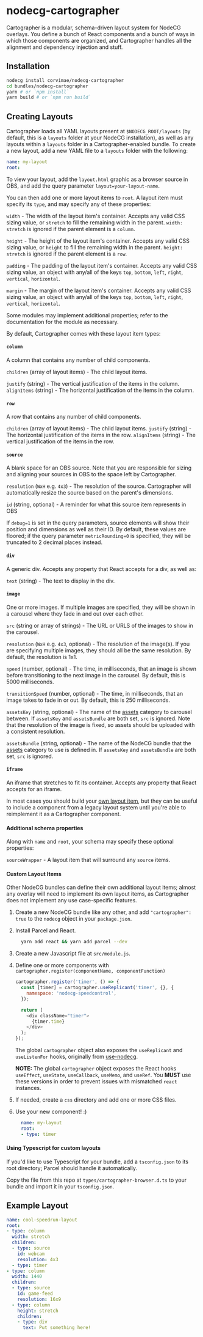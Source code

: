 # nodecg-cartographer

Cartographer is a modular, schema-driven layout system for NodeCG overlays. You define
a bunch of React components and a bunch of ways in which those components are organized,
and Cartographer handles all the alignment and dependency injection and stuff.

## Installation

```bash
nodecg install corvimae/nodecg-cartographer
cd bundles/nodecg-cartographer
yarn # or `npm install`
yarn build # or `npm run build`
```

## Creating Layouts

Cartographer loads all YAML layouts present at `$NODECG_ROOT/layouts` (by default, this is a `layouts` folder at your NodeCG installation), as well as any layouts within a `layouts` folder in a Cartographer-enabled bundle. To create a new layout, add a new YAML file to a `layouts` folder with the following:

```yaml
name: my-layout
root:
```

To view your layout, add the `layout.html` graphic as a browser source in OBS, and add the query parameter `layout=your-layout-name`.

You can then add one or more layout items to `root`. A layout item must specify its `type`, and may specify any of these properties:

`width` - The width of the layout item's container. Accepts any valid CSS sizing value, or `stretch` to fill the remaining width in the parent. `width: stretch` is ignored if the parent element is a `column`.

`height` - The height of the layout item's container. Accepts any valid CSS sizing value, or `height` to fill the remaining width in the parent. `height: stretch` is ignored if the parent element is a `row`.

`padding` - The padding of the layout item's container. Accepts any valid CSS sizing value, an object with any/all of the keys `top`, `bottom`, `left`, `right`, `vertical`, `horizontal`.

`margin` - The margin of the layout item's container. Accepts any valid CSS sizing value, an object with any/all of the keys `top`, `bottom`, `left`, `right`, `vertical`, `horizontal`.

Some modules may implement additional properties; refer to the documentation for the module as necessary.

By default, Cartographer comes with these layout item types:

#### `column`
A column that contains any number of child components.

`children` (array of layout items) - The child layout items.

`justify` (string) - The vertical justification of the items in the column.
`alignItems` (string) - The horizontal justification of the items in the column.

#### `row`
A row that contains any number of child components.

`children` (array of layout items) - The child layout items.
`justify` (string) - The horizontal justification of the items in the row.
`alignItems` (string) - The vertical justification of the items in the row.

#### `source`
A blank space for an OBS source. Note that you are responsible for sizing and aligning your sources in OBS to the space left by Cartographer.

`resolution` (`WxH` e.g. `4x3`) - The resolution of the source. Cartographer will automatically resize the source based on the parent's dimensions.

`id` (string, optional) - A reminder for what this source item represents in OBS

If `debug=1` is set in the query parameters, source elements will show their position and dimensions as well as their ID. By default, these values are floored; if the query parameter `metricRounding=0` is specified, they will be truncated to 2 decimal places instead.


#### `div`
A generic div. Accepts any property that React accepts for a div, as well as:

`text` (string) - The text to display in the div.

#### `image`
One or more images. If multiple images are specified, they will be shown in a carousel where they fade in and out over each other.

`src` (string or array of strings) - The URL or URLS of the images to show in the carousel.

`resolution` (`WxH` e.g. `4x3`, optional) - The resolution of the image(s). If you are specifying multiple images, they should all be the same resolution. By default, the resolution is 1x1.

`speed` (number, optional) - The time, in milliseconds, that an image is shown before transitioning to the next image in the carousel. By default, this is 5000 milliseconds.

`transitionSpeed` (number, optional) - The time, in milliseconds, that an image takes to fade in or out. By default, this is 250 milliseconds.

`assetsKey` (string, optional) - The name of the [assets](https://www.nodecg.dev/docs/assets/) category to carousel between. If `assetsKey` and `assetsBundle` are both set, `src` is ignored. Note that the resolution of the image is fixed, so assets should be uploaded with a consistent resolution.

`assetsBundle` (string, optional) - The name of the NodeCG bundle that the [assets](https://www.nodecg.dev/docs/assets/) category to use is defined in. If `assetsKey` and `assetsBundle` are both set, `src` is ignored.

#### `iframe`
An iframe that stretches to fit its container. Accepts any property that React accepts for an iframe.

In most cases you should build your [own layout item](#custom-layout-items), but they can be useful to include a component from a legacy layout system until you're able to reimplement it as a Cartographer component.

#### Additional schema properties

Along with `name` and `root`, your schema may specify these optional properties:

`sourceWrapper` - A layout item that will surround any `source` items.

#### Custom Layout Items
Other NodeCG bundles can define their own additional layout items; almost any overlay will need to implement its own layout items, as Cartographer does not implement any use case-specific features.

1. Create a new NodeCG bundle like any other, and add `"cartographer": true` to the `nodecg` object in your `package.json`.
1. Install Parcel and React.

    ```bash
      yarn add react && yarn add parcel --dev
    ```
1. Create a new Javascript file at `src/module.js`.
1. Define one or more components with `cartographer.register(componentName, componentFunction)`

    ```js
    cartographer.register('timer', () => {
      const [timer] = cartographer.useReplicant('timer', {}, {
        namespace: 'nodecg-speedcontrol',
      });

      return (
        <div className="timer">
          {timer.time}
        </div>
      );
    });
    ```

    The global `cartographer` object also exposes the `useReplicant` and `useListenFor` hooks, originally from [use-nodecg](https://github.com/Hoishin/use-nodecg).

    **NOTE:** The global `cartographer` object exposes the React hooks `useEffect`, `useState`, `useCallback`, `useMemo`, and `useRef`. You **MUST** use these versions in order to prevent issues with mismatched `react` instances.

1. If needed, create a `css` directory and add one or more CSS files.

1. Use your new component! :)

    ```yaml
      name: my-layout
      root:
      - type: timer
    ```

#### Using Typescript for custom layouts

If you'd like to use Typescript for your bundle, add a `tsconfig.json` to its root directory; Parcel should handle it automatically.

Copy the file from this repo at `types/cartographer-browser.d.ts` to your bundle and import it in your `tsconfig.json`.

## Example Layout

```yaml
name: cool-speedrun-layout
root:
- type: column
  width: stretch
  children:
  - type: source
    id: webcam
    resolution: 4x3
  - type: timer
- type: column
  width: 1440
  children:
  - type: source
    id: game-feed
    resolution: 16x9
  - type: column
    height: stretch
    children:
    - type: div
      text: Put something here!
```

